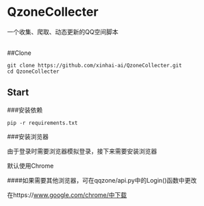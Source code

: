 # QzoneCollecter

<p align="center"> 


一个收集、爬取、动态更新的QQ空间脚本
<p>


<br>
##Clone 

```
git clone https://github.com/xinhai-ai/QzoneCollecter.git
cd QzoneCollecter
```
## Start

###安装依赖
```
pip -r requirements.txt
```

###安装浏览器

由于登录时需要浏览器模拟登录，接下来需要安装浏览器

默认使用Chrome

####如果需要其他浏览器，可在qqzone/api.py中的Login()函数中更改

在https://www.google.com/chrome/中下载


